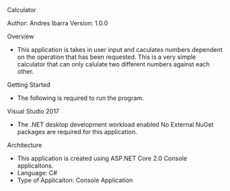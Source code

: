 Calculator

Author: Andres Ibarra
Version: 1.0.0

Overview
- This application is takes in user input and caculates numbers dependent on the operation that has been requested. This is a very simple calculator that can only calulate two different numbers against each other.

Getting Started
- The following is required to run the program.

Visual Studio 2017
- The .NET desktop development workload enabled
No External NuGet packages are required for this application.

Architecture
- This application is created using ASP.NET Core 2.0 Console applicaitons. 
- Language: C# 
- Type of Applicaiton: Console Application 

